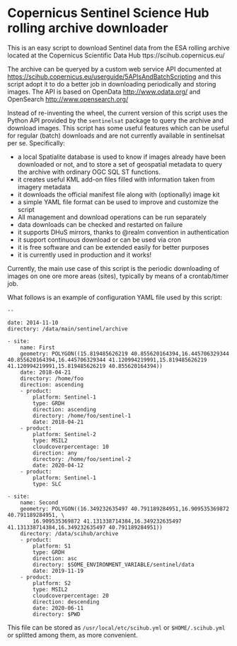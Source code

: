 Copernicus Sentinel Science Hub rolling archive downloader
==========================================================

This is an easy script to download Sentinel data from the ESA rolling archive
located at the Copernicus Scientific Data Hub ttps://scihub.copernicus.eu/

The archive can be queryed by a custom web service API documented at
https://scihub.copernicus.eu/userguide/5APIsAndBatchScripting
and this script adopt it to do a better job in downloading periodically
and storing images. The API is based on OpenData http://www.odata.org/
and OpenSearch http://www.opensearch.org/

Instead of re-inventing the wheel, the current version of this script
uses the Python API provided by the `sentinelsat` package to query the archive
and download images. This script has some useful features which can
be useful for regular (batch) downloads and are not currently available
in sentinelsat per se. Specifically:

 * a local Spatialite database is used to know if images already have
   been downloaded or not, and to store a set of geospatial metadata
   to query the archive with ordinary OGC SQL ST functions.
 * it creates useful KML add-on files filled with information taken from imagery metadata
 * it downloads the official manifest file along with (optionally) image kit
 * a simple YAML file format can be used to improve and customize
   the script
 * All management and download operations can be run separately
 * data downloads can be checked and restarted on failure
 * it supports DHuS mirrors, thanks to @realm convention in authentication
 * it support continuous download or can be used via cron
 * it is free software and can be extended easily for better purposes
 * it is currently used in production and it works!

Currently, the main use case of this script is the periodic downloading
of images on one ore more areas (sites), typically by means of a
crontab/timer job.

What follows is an example of configuration YAML file used by this script:

	--

	date: 2014-11-10
	directory: /data/main/sentinel/archive

	- site: 
    	name: First
		geometry: POLYGON((15.819485626219 40.855620164394,16.445706329344 40.855620164394,16.445706329344 41.120994219991,15.819485626219 41.120994219991,15.819485626219 40.855620164394))
		date: 2018-04-21
		directory: /home/foo
		direction: ascending
		- product:
			platform: Sentinel-1
			type: GRDH
			direction: ascending
			directory: /home/foo/sentinel-1
			date: 2018-04-21 
		- product:
			platform: Sentinel-2
			type: MSIL2
			cloudcoverpercentage: 10
			direction: any
			directory: /home/foo/sentinel-2
			date: 2020-04-12
		- product:
			platform: Sentinel-1
			type: SLC

	- site: 
		name: Second
		geometry: POLYGON((16.349232635497 40.791189284951,16.909535369872 40.791189284951, \
			16.909535369872 41.131338714384,16.349232635497 41.131338714384,16.349232635497 40.791189284951))
		directory: /data/scihub/archive
		- product:
			platform: S1 
			type: GRDH
			direction: asc
			directory: $SOME_ENVIRONMENT_VARIABLE/sentinel/data
			date: 2019-11-19
		- product:
			platform: S2
			type: MSIL2
			cloudcoverpercentage: 20
			direction: descending
			date: 2020-06-11
			directory: $PWD

This file can be stored as `/usr/local/etc/scihub.yml` or `$HOME/.scihub.yml` or
splitted among them, as more convenient.
